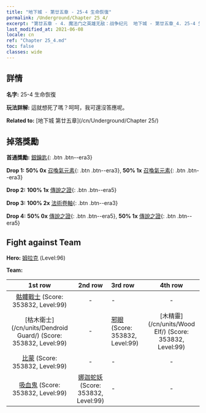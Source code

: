 ```yaml
---
title: "地下城 - 第廿五章 - 25-4 生命恢復"
permalink: /Underground/Chapter 25_4/
excerpt: "第廿五章 - 4. 魔法门之英雄无敌：战争纪元  地下城 - 第廿五章_4. 25-4 生命恢復"
last_modified_at: 2021-06-08
locale: cn
ref: "Chapter 25_4.md"
toc: false
classes: wide
---
```


## 詳情

 **名字:** 25-4 生命恢復

 **玩法詳解:**       這就想死了嗎？呵呵，我可還沒答應呢。

 **Related to:** [地下城 第廿五章](/cn/Underground/Chapter 25/)

## 掉落獎勵

 **首通獎勵:** [銀鑰匙](/cn/Items/con_693/){: .btn .btn--era3}

 **Drop 1:** **50% 0x** [召喚氣元素](/cn/Items/her_448/){: .btn .btn--era3}, **50% 1x** [召喚氣元素](/cn/Items/her_448/){: .btn .btn--era3}

 **Drop 2:** **100% 1x** [傳說之證](/cn/Items/mat_88/){: .btn .btn--era5}

 **Drop 3:** **100% 2x** [法術卷軸](/cn/Items/con_694/){: .btn .btn--era3}

 **Drop 4:** **50% 0x** [傳說之證](/cn/Items/mat_81/){: .btn .btn--era5}, **50% 1x** [傳說之證](/cn/Items/mat_81/){: .btn .btn--era5}


## Fight against Team
 **Hero:** [姆拉克](/cn/heroes/Mullich/) (Level:96)

 **Team:**


  | 1st row | 2nd row | 3rd row | 4th row |
  |:----:|:----:|:----|:----:|
  | [骷髏戰士](/cn/units/Skeleton/) (Score: 353832, Level:99)  | - | - | - |
  | [枯木衛士](/cn/units/Dendroid Guard/) (Score: 353832, Level:99)  | - | [邪眼](/cn/units/Beholder/) (Score: 353832, Level:99)  | [木精靈](/cn/units/Wood Elf/) (Score: 353832, Level:99)  |
  | [比蒙](/cn/units/Behemoth/) (Score: 353832, Level:99)  | - | - | - |
  | [吸血鬼](/cn/units/Vampire/) (Score: 353832, Level:99)  | [娜迦蛇妖](/cn/units/Naga/) (Score: 353832, Level:99)  | - | - |


